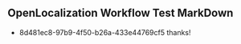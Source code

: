 ## OpenLocalization Workflow Test MarkDown
* 8d481ec8-97b9-4f50-b26a-433e44769cf5 thanks!

<!--HONumber=Jul16_HO2-->


